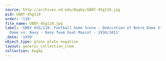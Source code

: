 ```yaml
---
source: http://archives.nd.edu/Bagby/GBBY-45g110.jpg
pid: GBBY-45g110
order: '110'
file_name: GBBY-45g110.jpg
label: 'GBBY 45G/110: Football Game Scene - Dedication of Notre Dame Stadium, Notre
  Dame vs. Navy - Navy Team Goat Mascot - 1930/1011'
_date: '1930'
object_type: glass plate negative
layout: generic_collection_item
collection: bagby
---
```

